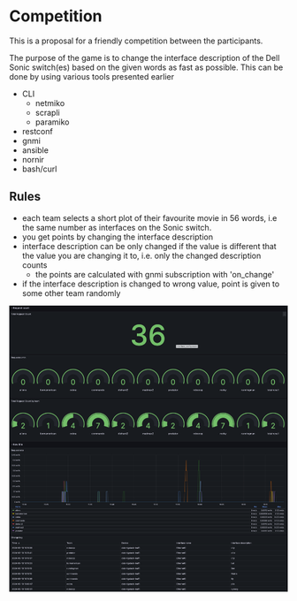 # Competition

This is a proposal for a friendly competition between the participants.

The purpose of the game is to change the interface description of the Dell Sonic switch(es) based on the given words as fast as possible. This can be done by using various tools presented earlier

* CLI
    * netmiko
    * scrapli
    * paramiko
* restconf
* gnmi
* ansible
* nornir
* bash/curl


## Rules 

* each team selects a short plot of their favourite movie in 56 words, i.e the same number as interfaces on the Sonic switch.
* you get points by changing the interface description
* interface description can be only changed if the value is different that the value you are changing it to, i.e. only the changed description counts
    * the points are calculated with gnmi subscription with 'on_change'
* if the interface description is changed to wrong value, point is given to some other team randomly

![points dashboard](image.png)